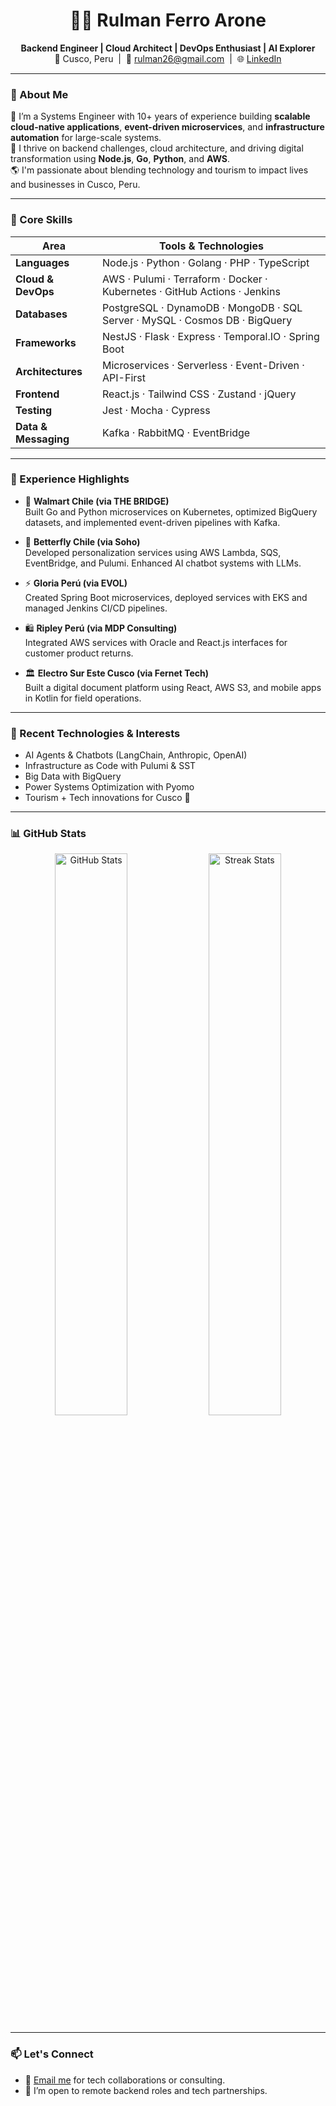<h1 align="center">👨‍💻 Rulman Ferro Arone</h1>
<p align="center">
  <strong>Backend Engineer | Cloud Architect | DevOps Enthusiast | AI Explorer</strong><br/>
  📍 Cusco, Peru &nbsp;|&nbsp; 💬 <a href="mailto:rulman26@gmail.com">rulman26@gmail.com</a> &nbsp;|&nbsp;
  🌐 <a href="https://linkedin.com/in/rulman-ferro-arone" target="_blank">LinkedIn</a>
</p>

---

### 🚀 About Me

🔧 I’m a Systems Engineer with 10+ years of experience building **scalable cloud-native applications**, **event-driven microservices**, and **infrastructure automation** for large-scale systems.  
🧠 I thrive on backend challenges, cloud architecture, and driving digital transformation using **Node.js**, **Go**, **Python**, and **AWS**.  
🌎 I'm passionate about blending technology and tourism to impact lives and businesses in Cusco, Peru.

---

### 🧩 Core Skills

| Area                  | Tools & Technologies                                                                 |
|-----------------------|---------------------------------------------------------------------------------------|
| **Languages**         | Node.js · Python · Golang · PHP · TypeScript                                         |
| **Cloud & DevOps**    | AWS · Pulumi · Terraform · Docker · Kubernetes · GitHub Actions · Jenkins           |
| **Databases**         | PostgreSQL · DynamoDB · MongoDB · SQL Server · MySQL · Cosmos DB · BigQuery          |
| **Frameworks**        | NestJS · Flask · Express · Temporal.IO · Spring Boot                                 |
| **Architectures**     | Microservices · Serverless · Event-Driven · API-First                                |
| **Frontend**          | React.js · Tailwind CSS · Zustand · jQuery                                           |
| **Testing**           | Jest · Mocha · Cypress                                                                |
| **Data & Messaging**  | Kafka · RabbitMQ · EventBridge                                                        |

---

### 💼 Experience Highlights

- 🛒 **Walmart Chile (via THE BRIDGE)**  
  Built Go and Python microservices on Kubernetes, optimized BigQuery datasets, and implemented event-driven pipelines with Kafka.

- 🧠 **Betterfly Chile (via Soho)**  
  Developed personalization services using AWS Lambda, SQS, EventBridge, and Pulumi. Enhanced AI chatbot systems with LLMs.

- ⚡ **Gloria Perú (via EVOL)**  
  Created Spring Boot microservices, deployed services with EKS and managed Jenkins CI/CD pipelines.

- 🛍️ **Ripley Perú (via MDP Consulting)**  
  Integrated AWS services with Oracle and React.js interfaces for customer product returns.

- 🏛️ **Electro Sur Este Cusco (via Fernet Tech)**  
  Built a digital document platform using React, AWS S3, and mobile apps in Kotlin for field operations.

---

### 🧠 Recent Technologies & Interests

- AI Agents & Chatbots (LangChain, Anthropic, OpenAI)  
- Infrastructure as Code with Pulumi & SST  
- Big Data with BigQuery  
- Power Systems Optimization with Pyomo  
- Tourism + Tech innovations for Cusco 🌄

---

### 📊 GitHub Stats

<p align="center">
  <img src="https://github-readme-stats.vercel.app/api?username=rulman26&show_icons=true&theme=radical" alt="GitHub Stats" width="48%"/> 
  <img src="https://github-readme-streak-stats.herokuapp.com/?user=rulman26&theme=radical" alt="Streak Stats" width="48%"/>
</p>

---

### 📫 Let's Connect

- 🧭 <a href="mailto:rulman26@gmail.com">Email me</a> for tech collaborations or consulting.
- 🤝 I’m open to remote backend roles and tech partnerships.
